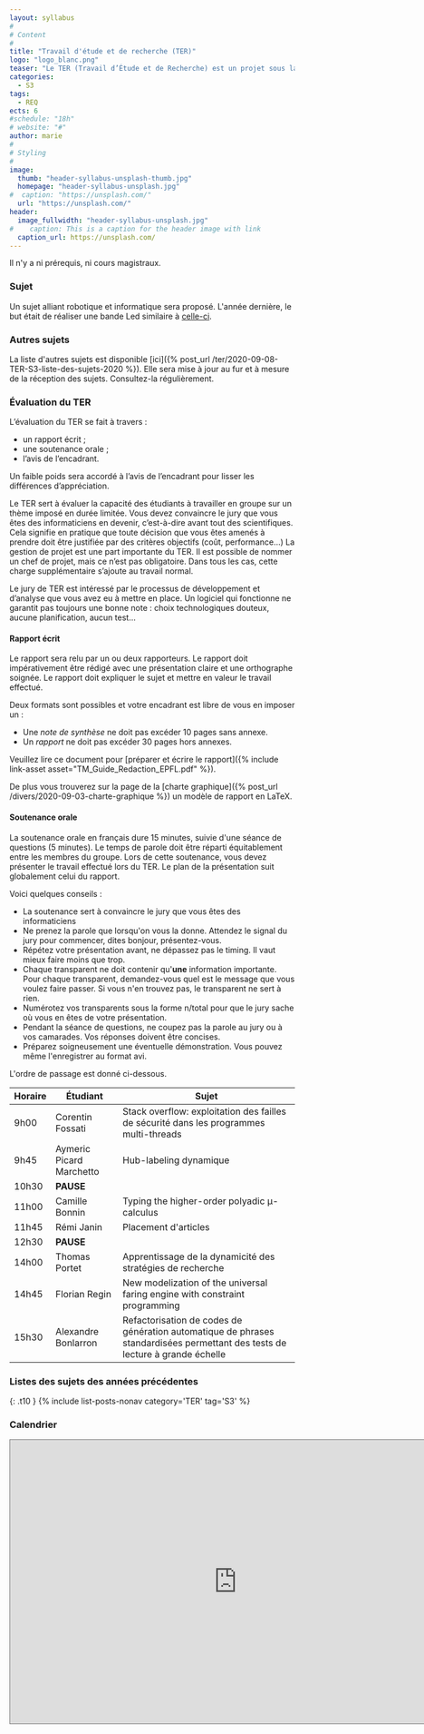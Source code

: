 ```yaml
---
layout: syllabus
#
# Content
#
title: "Travail d'étude et de recherche (TER)"
logo: "logo_blanc.png"
teaser: "Le TER (Travail d’Étude et de Recherche) est un projet sous la direction d’un encadrant universitaire ou industriel qui s’effectue par groupe de 2 à 4 étudiants (ingénierie) ou seul (recherche). Il s’étend sur environ 3-4 mois (1 jour par semaine)."
categories:
  - S3
tags:
  - REQ
ects: 6
#schedule: "18h"
# website: "#"
author: marie
#
# Styling
#
image:
  thumb: "header-syllabus-unsplash-thumb.jpg"
  homepage: "header-syllabus-unsplash.jpg"
#  caption: "https://unsplash.com/"
  url: "https://unsplash.com/"
header:
  image_fullwidth: "header-syllabus-unsplash.jpg"
#    caption: This is a caption for the header image with link
  caption_url: https://unsplash.com/
---
```


Il n'y a ni prérequis, ni cours magistraux.

### Sujet ###

Un sujet alliant robotique et informatique sera proposé.
L'année dernière, le but était de réaliser une bande Led similaire à [celle-ci](https://www.youtube.com/watch?v=oN4Q87aC5l4).

### Autres sujets ###

La liste d'autres sujets est disponible [ici]({% post_url /ter/2020-09-08-TER-S3-liste-des-sujets-2020 %}).
Elle sera mise à jour au fur et à mesure de la réception des sujets. Consultez-la régulièrement.

### Évaluation du TER ###

L’évaluation du TER se fait à travers :

- un rapport écrit ;
- une soutenance orale ;
- l’avis de l’encadrant.

Un faible poids sera accordé à l’avis de l’encadrant pour lisser les différences d’appréciation.

Le TER sert à évaluer la capacité des étudiants à travailler en groupe sur un thème imposé en durée limitée. Vous devez convaincre le jury que vous êtes des informaticiens en devenir, c’est-à-dire avant tout des scientifiques. Cela signifie en pratique que toute décision que vous êtes amenés à prendre doit être justifiée par des critères objectifs (coût, performance…)
La gestion de projet est une part importante du TER. Il est possible de nommer un chef de projet, mais ce n’est pas obligatoire. Dans tous les cas, cette charge supplémentaire s’ajoute au travail normal.

Le jury de TER est intéressé par le processus de développement et d’analyse que vous avez eu à mettre en place. Un logiciel qui fonctionne ne garantit pas toujours une bonne note : choix technologiques douteux, aucune planification, aucun test…

#### Rapport écrit ####

Le rapport sera relu par un ou deux rapporteurs. Le rapport doit impérativement être rédigé avec une présentation claire et une orthographe soignée.
Le rapport doit expliquer le sujet et mettre en valeur le travail effectué.

Deux formats sont possibles et votre encadrant est libre de vous en imposer un :

- Une *note de synthèse* ne doit pas excéder 10 pages sans annexe.
- Un *rapport* ne doit pas excéder 30 pages hors annexes.

Veuillez lire ce document pour [préparer et écrire le rapport]({% include link-asset asset="TM_Guide_Redaction_EPFL.pdf" %}).

De plus vous trouverez sur la page de la [charte graphique]({% post_url /divers/2020-09-03-charte-graphique %}) un modèle de rapport en LaTeX.

#### Soutenance orale ####

La soutenance orale en français dure 15 minutes, suivie d\'une séance de questions (5 minutes).
Le temps de parole doit être réparti équitablement entre les membres du groupe.
Lors de cette soutenance, vous devez présenter le travail effectué lors du TER. Le plan de la présentation suit globalement celui du rapport.

Voici quelques conseils :

- La soutenance sert à convaincre le jury que vous êtes des informaticiens
- Ne prenez la parole que lorsqu\'on vous la donne. Attendez le signal du jury pour commencer, dites bonjour, présentez-vous.
- Répétez votre présentation avant, ne dépassez pas le timing. Il vaut mieux faire moins que trop.
- Chaque transparent ne doit contenir qu\'**une** information importante. Pour chaque transparent, demandez-vous quel est le message que vous voulez faire passer. Si vous n\'en trouvez pas, le transparent ne sert à rien.
- Numérotez vos transparents sous la forme n/total pour que le jury sache où vous en êtes de votre présentation.
- Pendant la séance de questions, ne coupez pas la parole au jury ou à vos camarades. Vos réponses doivent être concises.
- Préparez soigneusement une éventuelle démonstration. Vous pouvez même l\'enregistrer au format avi.

L'ordre de passage est donné ci-dessous.

| Horaire | Étudiant                 | Sujet                                                                                                                        |
|---------|--------------------------|------------------------------------------------------------------------------------------------------------------------------|
| 9h00    | Corentin Fossati         | Stack overflow: exploitation des failles de sécurité dans les programmes multi-threads                                       |
| 9h45    | Aymeric Picard Marchetto | Hub-labeling dynamique                                                                                                       |
| 10h30   | **PAUSE**                                                                                                                                               |
| 11h00   | Camille Bonnin           | Typing the higher-order polyadic μ-calculus                                                                                  |
| 11h45   | Rémi Janin               | Placement d'articles                                                                                                         |
| 12h30   | **PAUSE**                                                                                                                                               |
| 14h00   | Thomas Portet            | Apprentissage de la dynamicité des stratégies de recherche                                                                   |
| 14h45   | Florian Regin            | New modelization of the universal faring engine with constraint programming                                                  |
| 15h30   | Alexandre Bonlarron      | Refactorisation de codes de génération automatique de phrases standardisées permettant des tests de lecture à grande échelle |

### Listes des sujets des années précédentes ###

{: .t10 } {% include list-posts-nonav category='TER' tag='S3' %}

### Calendrier ###

<iframe src="https://calendar.google.com/calendar/embed?height=500&amp;wkst=1&amp;bgcolor=%23ffffff&amp;ctz=Europe%2FParis&amp;src=dHJha2ZlM3VudjBjbms4czI2dnYxNDY3bG9AZ3JvdXAuY2FsZW5kYXIuZ29vZ2xlLmNvbQ&amp;color=%23D81B60&amp;showCalendars=1" style="border:solid 1px #777" width="800" height="500" frameborder="0" scrolling="no"></iframe>
